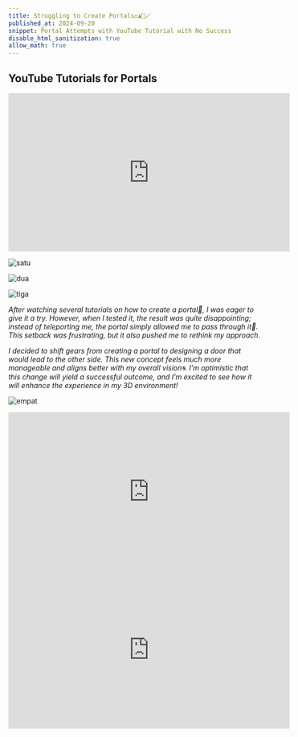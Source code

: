 ```yaml
---
title: Struggling to Create Portals⚖️♟️🔮🪄
published_at: 2024-09-20
snippet: Portal Attempts with YouTube Tutorial with No Success
disable_html_sanitization: true
allow_math: true
---
```


## YouTube Tutorials for Portals
<iframe width="560" height="315" src="https://www.youtube.com/embed/WQAaiI-E12s?si=zkRVIR5o_83eKYrJ" title="YouTube video player" frameborder="0" allow="accelerometer; autoplay; clipboard-write; encrypted-media; gyroscope; picture-in-picture; web-share" referrerpolicy="strict-origin-when-cross-origin" allowfullscreen></iframe>

![satu](portalsatu.jpeg)

![dua](portaldua.jpeg)

![tiga](portaltiga.jpeg)

*After watching several tutorials on how to create a portal🪬, I was eager to give it a try. However, when I tested it, the result was quite disappointing; instead of teleporting me, the portal simply allowed me to pass through it🤡. This setback was frustrating, but it also pushed me to rethink my approach.*

*I decided to shift gears from creating a portal to designing a door that would lead to the other side. This new concept feels much more manageable and aligns better with my overall vision🌀. I’m optimistic that this change will yield a successful outcome, and I’m excited to see how it will enhance the experience in my 3D environment!*

![empat](portalempat.jpeg)

<iframe width="560" height="315" src="https://www.youtube.com/embed/cWpFZbjtSQg?si=Ae39WtK0ojjyNgOf" title="YouTube video player" frameborder="0" allow="accelerometer; autoplay; clipboard-write; encrypted-media; gyroscope; picture-in-picture; web-share" referrerpolicy="strict-origin-when-cross-origin" allowfullscreen></iframe>

<iframe width="560" height="315" src="https://www.youtube.com/embed/-sNbIGMqbhs?si=Kid4V5Myn0RKiD8E" title="YouTube video player" frameborder="0" allow="accelerometer; autoplay; clipboard-write; encrypted-media; gyroscope; picture-in-picture; web-share" referrerpolicy="strict-origin-when-cross-origin" allowfullscreen></iframe>